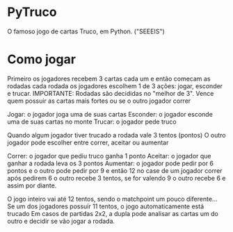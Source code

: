 # PyTruco
O famoso jogo de cartas Truco, em Python. ("SEEEIS")

# Como jogar
Primeiro os jogadores recebem 3 cartas cada um e então comecam as rodadas
cada rodada os jogadores escolhem 1 de 3 ações: jogar, esconder e trucar.
IMPORTANTE: Rodadas são decididas no "melhor de 3".
            Vence quem possuir as cartas mais fortes ou se o outro jogador correr

Jogar: o jogador joga uma de suas cartas
Esconder: o jogador esconde uma de suas cartas no monte
Trucar: o jogador pede truco

Quando algum jogador tiver trucado a rodada vale 3 tentos (pontos)
O outro jogador pode escolher entre correr, aceitar ou aumentar

Correr: o jogador que pediu truco ganha 1 ponto
Aceitar: o jogador que ganhar a rodada leva os 3 pontos
Aumentar: o jogador pode pedir por 6 pontos e o outro pode pedir por 9 e então 12
          no case de um jogador correr após pedirem 6 o outro recebe 3 tentos,
          se for valendo 9 o outro recebe 6 e assim por diante.
          
O jogo inteiro vai até 12 tentos, sendo o matchpoint um pouco diferente...
Se um dos jogadores possuir 11 tentos, o jogo automaticamente está trucado
Em casos de partidas 2x2, a dupla pode analisar as cartas um do outro e
decidir se vão jogar a rodada.
